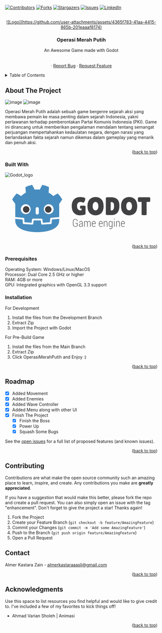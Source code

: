 <!-- Improved compatibility of back to top link: See: https://github.com/othneildrew/Best-README-Template/pull/73 -->
<a id="readme-top"></a>
<!--
*** Thanks for checking out the Best-README-Template. If you have a suggestion
*** that would make this better, please fork the repo and create a pull request
*** or simply open an issue with the tag "enhancement".
*** Don't forget to give the project a star!
*** Thanks again! Now go create something AMAZING! :D
-->



<!-- PROJECT SHIELDS -->
<!--
*** I'm using markdown "reference style" links for readability.
*** Reference links are enclosed in brackets [ ] instead of parentheses ( ).
*** See the bottom of this document for the declaration of the reference variables
*** for contributors-url, forks-url, etc. This is an optional, concise syntax you may use.
*** https://www.markdownguide.org/basic-syntax/#reference-style-links
-->
[![Contributors][contributors-shield]][contributors-url]
[![Forks][forks-shield]][forks-url]
[![Stargazers][stars-shield]][stars-url]
[![Issues][issues-shield]][issues-url]
[![LinkedIn][linkedin-shield]][linkedin-url]



<!-- PROJECT LOGO -->
<br />
<div align="center">
  <a href="https://github.com/AlmerKastaraZain/Wave-Survival-Game">
    ![Logo](https://github.com/user-attachments/assets/4365f783-41aa-4415-865b-201eaaaf8174)
  </a>

  <h3 align="center">Operasi Merah Putih</h3>

  <p align="center">
    An Awesome Game made with Godot
    <br />
    <br />
    <br />
    ·
    <a href="https://github.com/AlmerKastaraZain/Wave-Survival-Game/issues/new?labels=bug&template=bug-report---.md">Report Bug</a>
    ·
    <a href="https://github.com/AlmerKastaraZain/Wave-Survival-Game/issues/new?labels=enhancement&template=feature-request---.md">Request Feature</a>
  </p>
</div>



<!-- TABLE OF CONTENTS -->
<details>
  <summary>Table of Contents</summary>
  <ol>
    <li>
      <a href="#about-the-project">About The Project</a>
      <ul>
        <li><a href="#built-with">Built With</a></li>
      </ul>
    </li>
    <li>
      <ul>
        <li><a href="#prerequisites">Prerequisites</a></li>
        <li><a href="#installation">Installation</a></li>
      </ul>
    </li>
    <li><a href="#roadmap">Roadmap</a></li>
    <li><a href="#contributing">Contributing</a></li>
    <li><a href="#contact">Contact</a></li>
    <li><a href="#acknowledgments">Acknowledgments</a></li>
  </ol>
</details>



<!-- ABOUT THE PROJECT -->
## About The Project

![image](https://github.com/user-attachments/assets/3048eb4b-f531-4012-b0c8-dbbe48882492)
![image](https://github.com/user-attachments/assets/3b34da8c-1e20-43d8-985a-7e12cf24d839)

Operasi Merah Putih adalah sebuah game bergenre sejarah aksi yang membawa pemain ke masa penting dalam sejarah Indonesia, yakni perlawanan terhadap pemberontakan Partai Komunis Indonesia (PKI). Game ini dirancang untuk memberikan pengalaman mendalam tentang semangat perjuangan mempertahankan kedaulatan negara, dengan narasi yang berlandaskan fakta sejarah namun dikemas dalam gameplay yang menarik dan penuh aksi.

<p align="right">(<a href="#readme-top">back to top</a>)</p>



### Built With

![Godot_logo](https://github.com/user-attachments/assets/04fdd02d-47d6-4424-b0f4-411c861d38cb)<?xml version="1.0" encoding="UTF-8"?>
<svg width="1024" height="414" version="1.1" viewBox="0 0 960 388.1" xml:space="preserve" xmlns="http://www.w3.org/2000/svg" xmlns:cc="http://creativecommons.org/ns#" xmlns:dc="http://purl.org/dc/elements/1.1/" xmlns:rdf="http://www.w3.org/1999/02/22-rdf-syntax-ns#"><dc:format>image/svg+xml</dc:format><dc:type rdf:resource="http://purl.org/dc/dcmitype/StillImage"/><dc:title/></cc:Work></rdf:RDF></metadata><defs><clipPath id="vlpa"><path d="m0 595.3h841.9v-595.3h-841.9z"/></clipPath></defs><g transform="matrix(1.25 0 0 -1.25 -94.25 597.5)"><g clip-path="url(#vlpa)"><g transform="matrix(1.131 0 0 1.131 531.4 355.3)" style="stroke-width:.8841"><path d="m0 0c-3.611 0-6.636-1.659-9.09-4.967-2.441-3.311-3.668-7.958-3.668-13.94 0-5.993 1.166-10.58 3.503-13.78 2.333-3.207 5.398-4.804 9.2-4.804 3.8 0 6.887 1.617 9.258 4.862 2.371 3.233 3.559 7.861 3.559 13.89 0 6.02-1.227 10.65-3.673 13.89-2.443 3.232-5.473 4.849-9.089 4.849m-0.055-59.49c-10.57 0-19.2 3.46-25.86 10.38-6.655 6.925-9.984 17.03-9.984 30.31 0 13.29 3.367 23.36 10.1 30.21 6.736 6.844 15.43 10.27 26.08 10.27 10.65 0 19.25-3.363 25.79-10.11 6.555-6.733 9.827-16.94 9.827-30.59 0-13.66-3.348-23.82-10.05-30.49-6.702-6.654-15.33-9.981-25.91-9.981" style="fill:#414042"/></g><g transform="matrix(1.131 0 0 1.131 607.9 354.4)" style="stroke-width:.8841"><path d="m0 0v-33.77c0-1.577 0.116-2.571 0.342-2.988 0.224-0.415 0.903-0.623 2.029-0.623 4.144 0 7.283 1.548 9.429 4.634 2.151 3.083 3.215 8.216 3.215 15.4 0 7.192-1.113 11.88-3.325 14.06-2.223 2.183-5.744 3.285-10.56 3.285zm-21.68-52.39v67.74c0 1.883 0.468 3.369 1.413 4.471 0.939 1.085 2.161 1.636 3.671 1.636h18.85c11.96 0 21.05-3.018 27.26-9.04 6.215-6.02 9.322-15.5 9.322-28.45 0-27.7-11.82-41.55-35.46-41.55h-19.3c-3.836 0-5.759 1.727-5.759 5.192" style="fill:#414042"/></g><g transform="matrix(1.131 0 0 1.131 700.8 355.3)" style="stroke-width:.8841"><path d="m0 0c-3.612 0-6.645-1.659-9.095-4.967-2.44-3.311-3.662-7.958-3.662-13.94 0-5.993 1.169-10.58 3.499-13.78 2.33-3.207 5.398-4.804 9.2-4.804 3.801 0 6.89 1.617 9.258 4.862 2.372 3.233 3.56 7.861 3.56 13.89 0 6.02-1.225 10.65-3.671 13.89-2.447 3.232-5.473 4.849-9.089 4.849m-0.058-59.49c-10.58 0-19.19 3.46-25.85 10.38-6.663 6.925-9.993 17.03-9.993 30.31 0 13.29 3.367 23.36 10.1 30.21 6.741 6.844 15.43 10.27 26.09 10.27 10.65 0 19.25-3.363 25.8-10.11 6.55-6.733 9.822-16.94 9.822-30.59 0-13.66-3.349-23.82-10.05-30.49-6.699-6.654-15.34-9.981-25.91-9.981" style="fill:#414042"/></g><g transform="matrix(1.131 0 0 1.131 789 291.3)" style="stroke-width:.8841"><path d="m0 0c0-1.496-3.721-2.255-11.18-2.255-7.448 0-11.18 0.759-11.18 2.255v56.68h-13.54c-1.281 0-2.185 1.727-2.71 5.198-0.226 1.652-0.334 3.343-0.334 5.077 0 1.724 0.108 3.422 0.334 5.077 0.525 3.462 1.429 5.202 2.71 5.202h49.11c1.279 0 2.179-1.74 2.712-5.202 0.221-1.655 0.335-3.353 0.335-5.077 0-1.734-0.114-3.425-0.335-5.077-0.533-3.471-1.433-5.198-2.712-5.198h-13.21z" style="fill:#414042"/></g><g transform="matrix(1.131 0 0 1.131 468.3 336.7)" style="stroke-width:.8841"><path d="m0 0c-6.078 0.094-13.03-1.173-13.03-1.173v-11.86h6.995l-0.078-5.288c0-1.959-1.942-2.943-5.815-2.943-3.878 0-7.303 1.642-10.27 4.917-2.978 3.279-4.459 8.072-4.459 14.39 0 6.329 1.447 11 4.345 14.01 2.892 3.008 6.683 4.517 11.35 4.517 1.959 0 3.987-0.316 6.096-0.961 2.11-0.639 3.519-1.238 4.238-1.799 0.713-0.577 1.391-0.85 2.032-0.85 0.638 0 1.671 0.746 3.1 2.255 1.431 1.505 2.713 3.786 3.844 6.827 1.126 3.057 1.69 5.4 1.69 7.062 0 1.649-0.036 2.786-0.109 3.386-1.581 1.73-4.499 3.102-8.755 4.122-4.248 1.017-9.011 1.522-14.28 1.522-11.59 0-20.66-3.65-27.21-10.95-6.552-7.303-9.822-16.78-9.822-28.45 0-13.7 3.347-24.09 10.04-31.16 6.706-7.074 15.51-10.61 26.42-10.61 5.87 0 11.08 0.505 15.63 1.522 4.557 1.013 7.586 2.053 9.093 3.105l0.452 35.33c0 2.053-5.418 2.985-11.5 3.089" style="fill:#414042"/></g><g transform="matrix(1.131 0 0 1.131 441.3 235.8)" style="stroke-width:.8841"><path d="m0 0c-0.624-1.28-1.771-2.454-3.449-3.516-1.676-1.069-3.805-1.6-6.391-1.6-3.412 0-6.156 1.075-8.24 3.249-2.076 2.157-3.116 5.266-3.116 9.323v10.12c0 3.969 0.98 7.013 2.946 9.138 1.962 2.108 4.59 3.177 7.872 3.177 3.208 0 5.695-0.844 7.455-2.513 1.755-1.675 2.677-4.015 2.757-7.003l-0.044-0.133h-2.619c-0.094 2.29-0.759 4.057-2.01 5.305-1.244 1.238-3.095 1.864-5.539 1.864-2.473 0-4.432-0.837-5.866-2.516-1.43-1.675-2.143-4.103-2.143-7.293v-10.17c0-3.308 0.771-5.83 2.311-7.567 1.54-1.724 3.616-2.588 6.236-2.588 1.913 0 3.451 0.339 4.602 1.033 1.155 0.684 1.956 1.519 2.409 2.51v8.861h-7.06v2.463h9.889z" style="fill:#6d6e71"/></g><g transform="matrix(1.131 0 0 1.131 456 232.8)" style="stroke-width:.8841"><path d="m0 0c1.553 0 2.936 0.44 4.144 1.336 1.21 0.9 2.058 2.037 2.561 3.422v5.468h-4.492c-1.91 0-3.44-0.541-4.585-1.623-1.148-1.075-1.716-2.418-1.716-4.015 0-1.349 0.355-2.457 1.074-3.311 0.718-0.857 1.722-1.277 3.014-1.277m7.124-2.04c-0.14 0.876-0.249 1.587-0.318 2.144-0.067 0.567-0.101 1.131-0.101 1.704-0.767-1.254-1.757-2.294-2.98-3.109-1.221-0.821-2.579-1.228-4.075-1.228-2.092 0-3.701 0.648-4.84 1.946-1.132 1.303-1.704 3.059-1.704 5.276 0 2.343 0.823 4.223 2.473 5.618 1.649 1.395 3.89 2.092 6.709 2.092h4.417v3.106c0 1.786-0.456 3.193-1.351 4.21-0.914 1.004-2.17 1.512-3.791 1.512-1.508 0-2.752-0.479-3.728-1.45-0.973-0.965-1.456-2.144-1.456-3.549l-2.623 0.023-0.046 0.137c-0.074 1.906 0.647 3.591 2.168 5.084 1.515 1.489 3.459 2.229 5.825 2.229 2.338 0 4.22-0.711 5.657-2.128 1.429-1.431 2.146-3.471 2.146-6.124v-12.4c0-0.903 0.042-1.78 0.121-2.617 0.081-0.848 0.212-1.665 0.417-2.48z" style="fill:#6d6e71"/></g><g transform="matrix(1.131 0 0 1.131 476.7 259.1)" style="stroke-width:.8841"><path d="m0 0 0.24-3.923c0.664 1.404 1.554 2.486 2.657 3.255 1.107 0.759 2.41 1.138 3.906 1.138 1.527 0 2.814-0.444 3.852-1.343 1.039-0.896 1.805-2.252 2.292-4.074 0.623 1.682 1.505 3.011 2.65 3.973 1.145 0.964 2.534 1.444 4.143 1.444 2.217 0 3.937-0.897 5.156-2.692 1.224-1.799 1.834-4.559 1.834-8.288v-14.76h-2.823v14.81c0 3.1-0.429 5.283-1.263 6.538-0.839 1.257-2.042 1.89-3.598 1.89-1.637 0-2.915-0.691-3.834-2.096-0.914-1.405-1.478-3.161-1.683-5.282v-15.86h-2.809v14.8c0 3.027-0.424 5.194-1.292 6.488-0.864 1.294-2.066 1.936-3.609 1.936-1.475 0-2.668-0.45-3.562-1.342-0.9-0.897-1.54-2.125-1.928-3.683v-18.2h-2.806v25.28z" style="fill:#6d6e71"/></g><g transform="matrix(1.131 0 0 1.131 522.8 256.8)" style="stroke-width:.8841"><path d="m0 0c-1.758 0-3.202-0.802-4.334-2.402-1.133-1.606-1.718-3.585-1.765-5.944h11.66v1.082c0 2.086-0.489 3.823-1.469 5.201-0.986 1.379-2.347 2.063-4.092 2.063m0.397-23.76c-2.725 0-4.954 1.026-6.685 3.073-1.726 2.043-2.591 4.657-2.591 7.841v4.197c0 3.19 0.867 5.85 2.602 7.965 1.739 2.105 3.828 3.158 6.277 3.158 2.648 0 4.699-0.939 6.164-2.823 1.468-1.887 2.201-4.422 2.201-7.603v-2.773h-14.46v-2.102c0-2.447 0.586-4.484 1.752-6.11 1.168-1.63 2.755-2.438 4.744-2.438 1.382 0 2.585 0.244 3.588 0.724 1.003 0.491 1.863 1.179 2.578 2.082l1.149-1.988c-0.763-0.968-1.752-1.75-2.959-2.33-1.204-0.577-2.659-0.873-4.356-0.873" style="fill:#6d6e71"/></g><g transform="matrix(1.131 0 0 1.131 558.1 256.8)" style="stroke-width:.8841"><path d="m0 0c-1.763 0-3.21-0.802-4.341-2.402-1.126-1.606-1.712-3.585-1.763-5.944h11.66v1.082c0 2.086-0.488 3.823-1.474 5.201-0.981 1.379-2.341 2.063-4.085 2.063m0.394-23.76c-2.726 0-4.951 1.026-6.679 3.073-1.733 2.043-2.6 4.657-2.6 7.841v4.197c0 3.19 0.871 5.85 2.602 7.965 1.744 2.105 3.834 3.158 6.283 3.158 2.643 0 4.703-0.939 6.164-2.823 1.463-1.887 2.197-4.422 2.197-7.603v-2.773h-14.46v-2.102c0-2.447 0.587-4.484 1.76-6.11 1.162-1.63 2.742-2.438 4.738-2.438 1.387 0 2.585 0.244 3.585 0.724 1.007 0.491 1.866 1.179 2.589 2.082l1.141-1.988c-0.764-0.968-1.75-1.75-2.959-2.33-1.204-0.577-2.658-0.873-4.356-0.873" style="fill:#6d6e71"/></g><g transform="matrix(1.131 0 0 1.131 575.9 259.1)" style="stroke-width:.8841"><path d="m0 0 0.23-4.178c0.674 1.483 1.564 2.634 2.682 3.435 1.108 0.805 2.413 1.213 3.914 1.213 2.258 0 3.988-0.835 5.189-2.513 1.214-1.675 1.815-4.279 1.815-7.812v-15.42h-2.825v15.39c0 2.888-0.423 4.905-1.264 6.075-0.836 1.17-2.065 1.753-3.665 1.753-1.435 0-2.638-0.466-3.603-1.414-0.969-0.939-1.691-2.19-2.172-3.767v-18.04h-2.805v25.28z" style="fill:#6d6e71"/></g><g transform="matrix(1.131 0 0 1.131 600.9 242.3)" style="stroke-width:.8841"><path d="m0 0c0-2.565 0.486-4.605 1.472-6.123 0.974-1.532 2.457-2.288 4.436-2.288 1.356 0 2.498 0.361 3.435 1.101 0.934 0.74 1.672 1.77 2.218 3.077v12.52c-0.525 1.346-1.246 2.434-2.157 3.272-0.91 0.824-2.062 1.238-3.448 1.238-1.975 0-3.468-0.86-4.46-2.587-0.999-1.73-1.496-3.986-1.496-6.756zm-2.833 3.454c0 3.582 0.723 6.459 2.177 8.627 1.442 2.157 3.448 3.239 6.004 3.239 1.419 0 2.664-0.346 3.728-1.04 1.066-0.681 1.947-1.678 2.654-2.946l0.274 3.516h2.381v-25.3c0-3.239-0.751-5.749-2.26-7.525-1.511-1.769-3.657-2.665-6.428-2.665-0.996 0-2.067 0.156-3.212 0.459-1.147 0.303-2.162 0.701-3.052 1.2l0.776 2.463c0.759-0.492 1.608-0.873 2.548-1.141 0.932-0.277 1.895-0.41 2.894-0.41 2.009 0 3.498 0.645 4.46 1.932 0.966 1.304 1.45 3.19 1.45 5.687v3.057c-0.717-1.138-1.597-2.011-2.64-2.614-1.039-0.606-2.253-0.909-3.622-0.909-2.539 0-4.53 0.994-5.968 2.982-1.441 1.984-2.164 4.631-2.164 7.932z" style="fill:#6d6e71"/></g><path d="m627.8 230.5h-3.201v28.59h3.201zm0 36.73h-3.201v4.504h3.201z" style="fill:#6d6e71"/><g transform="matrix(1.131 0 0 1.131 638.2 259.1)" style="stroke-width:.8841"><path d="m0 0 0.23-4.178c0.676 1.483 1.562 2.634 2.678 3.435 1.115 0.805 2.422 1.213 3.916 1.213 2.258 0 3.995-0.835 5.199-2.513 1.211-1.675 1.807-4.279 1.807-7.812v-15.42h-2.825v15.39c0 2.888-0.422 4.905-1.261 6.075-0.843 1.17-2.063 1.753-3.668 1.753-1.434 0-2.635-0.466-3.599-1.414-0.967-0.939-1.692-2.19-2.171-3.767v-18.04h-2.809v25.28z" style="fill:#6d6e71"/></g><g transform="matrix(1.131 0 0 1.131 669.7 256.8)" style="stroke-width:.8841"><path d="m0 0c-1.763 0-3.208-0.802-4.334-2.402-1.129-1.606-1.718-3.585-1.768-5.944h11.66v1.082c0 2.086-0.486 3.823-1.47 5.201-0.981 1.379-2.343 2.063-4.09 2.063m0.401-23.76c-2.733 0-4.958 1.026-6.681 3.073-1.73 2.043-2.595 4.657-2.595 7.841v4.197c0 3.19 0.865 5.85 2.6 7.965 1.739 2.105 3.831 3.158 6.275 3.158 2.646 0 4.706-0.939 6.172-2.823 1.462-1.887 2.195-4.422 2.195-7.603v-2.773h-14.47v-2.102c0-2.447 0.59-4.484 1.757-6.11 1.166-1.63 2.748-2.438 4.746-2.438 1.382 0 2.579 0.244 3.578 0.724 1.012 0.491 1.869 1.179 2.591 2.082l1.147-1.988c-0.769-0.968-1.755-1.75-2.962-2.33-1.203-0.577-2.658-0.873-4.354-0.873" style="fill:#6d6e71"/></g><g transform="matrix(1.131 0 0 1.131 348.1 279.3)" style="stroke-width:.8841"><path d="m0 0s-0.325 1.994-0.515 1.976l-36.18-3.491c-2.879-0.278-5.115-2.574-5.317-5.459l-0.994-14.25-27.99-1.997-1.904 12.91c-0.424 2.872-2.932 5.037-5.835 5.037h-38.19c-2.902 0-5.41-2.165-5.834-5.037l-1.905-12.91-27.99 1.997-0.994 14.25c-0.202 2.886-2.438 5.182-5.317 5.46l-36.2 3.49c-0.187 0.018-0.324-1.978-0.511-1.978l-0.049-7.83 30.66-4.944 1.004-14.37c0.203-2.91 2.551-5.263 5.463-5.472l38.55-2.75c0.146-0.01 0.29-0.016 0.434-0.016 2.897 0 5.401 2.166 5.825 5.038l1.959 13.29h28l1.959-13.29c0.423-2.871 2.93-5.037 5.831-5.037 0.142 0 0.284 5e-3 0.423 0.015l38.56 2.75c2.911 0.209 5.26 2.562 5.463 5.472l1.003 14.37 30.64 4.966z" style="fill:#fff"/></g><g transform="matrix(1.131 0 0 1.131 126.8 346)" style="stroke-width:.8841"><path d="m0 0v-59.04c0.108-1e-3 0.216-5e-3 0.323-0.015l36.2-3.49c1.896-0.183 3.382-1.709 3.514-3.609l1.116-15.98 31.57-2.253 2.175 14.75c0.282 1.912 1.922 3.329 3.856 3.329h38.19c1.933 0 3.573-1.417 3.855-3.329l2.175-14.75 31.58 2.253 1.115 15.98c0.133 1.9 1.618 3.425 3.514 3.609l36.18 3.49c0.107 0.01 0.214 0.014 0.322 0.015v4.711l0.015 5e-3v54.32h0.134c4.795 6.12 9.232 12.57 13.49 19.45-5.651 9.62-12.58 18.22-19.98 26.18-6.864-3.455-13.53-7.369-19.83-11.53-3.151 3.132-6.7 5.694-10.19 8.372-3.425 2.751-7.285 4.768-10.95 7.118 1.09 8.117 1.629 16.11 1.846 24.45-9.446 4.754-19.52 7.906-29.71 10.17-4.068-6.837-7.788-14.24-11.03-21.48-3.842 0.642-7.702 0.88-11.57 0.926v6e-3c-0.027 0-0.052-6e-3 -0.075-6e-3 -0.024 0-0.049 6e-3 -0.073 6e-3v-6e-3c-3.872-0.046-7.729-0.284-11.57-0.926-3.238 7.238-6.956 14.64-11.03 21.48-10.18-2.264-20.26-5.416-29.7-10.17 0.216-8.34 0.755-16.33 1.848-24.45-3.668-2.35-7.523-4.367-10.95-7.118-3.481-2.678-7.036-5.24-10.19-8.372-6.297 4.165-12.96 8.079-19.83 11.53-7.401-7.965-14.32-16.56-19.97-26.18 4.253-6.88 8.693-13.33 13.49-19.45z" style="fill:#478cbf"/></g><g transform="matrix(1.131 0 0 1.131 311.4 266.9)" style="stroke-width:.8841"><path d="m0 0-1.121-16.06c-0.135-1.936-1.675-3.477-3.611-3.616l-38.56-2.751c-0.094-7e-3 -0.188-0.01-0.281-0.01-1.916 0-3.569 1.406-3.852 3.33l-2.211 14.99h-31.46l-2.211-14.99c-0.297-2.018-2.101-3.469-4.133-3.32l-38.56 2.751c-1.936 0.139-3.476 1.68-3.611 3.616l-1.121 16.06-32.55 3.138c0.015-3.498 0.06-7.33 0.06-8.093 0-34.37 43.6-50.9 97.78-51.09h0.133c54.18 0.19 97.77 16.71 97.77 51.09 0 0.777 0.047 4.593 0.063 8.093z" style="fill:#478cbf"/></g><g transform="matrix(1.131 0 0 1.131 204.1 318.9)" style="stroke-width:.8841"><path d="m0 0c0-12.05-9.765-21.82-21.81-21.82-12.04 0-21.81 9.763-21.81 21.82 0 12.04 9.768 21.8 21.81 21.8 12.05 0 21.81-9.758 21.81-21.8" style="fill:#fff"/></g><g transform="matrix(1.131 0 0 1.131 198.2 317.5)" style="stroke-width:.8841"><path d="m0 0c0-7.994-6.479-14.47-14.48-14.47-7.996 0-14.48 6.479-14.48 14.47s6.483 14.48 14.48 14.48c8 0 14.48-6.485 14.48-14.48" style="fill:#414042"/></g><g transform="matrix(1.131 0 0 1.131 237.5 292)" style="stroke-width:.8841"><path d="m0 0c-3.878 0-7.021 2.858-7.021 6.381v20.08c0 3.52 3.143 6.381 7.021 6.381s7.028-2.861 7.028-6.381v-20.08c0-3.523-3.15-6.381-7.028-6.381" style="fill:#fff"/></g><g transform="matrix(1.131 0 0 1.131 270.8 318.9)" style="stroke-width:.8841"><path d="m0 0c0-12.05 9.765-21.82 21.82-21.82 12.04 0 21.81 9.763 21.81 21.82 0 12.04-9.767 21.8-21.81 21.8-12.05 0-21.82-9.758-21.82-21.8" style="fill:#fff"/></g><g transform="matrix(1.131 0 0 1.131 276.8 317.5)" style="stroke-width:.8841"><path d="m0 0c0-7.994 6.477-14.47 14.47-14.47 8.002 0 14.48 6.479 14.48 14.47s-6.477 14.48-14.48 14.48c-7.994 0-14.47-6.485-14.47-14.48" style="fill:#414042"/></g></g></g></svg>


<p align="right">(<a href="#readme-top">back to top</a>)</p>

### Prerequisites
Operating System: Windows/Linux/MacOS <br />
Processor: Dual Core 2.5 GHz or higher <br />
RAM: 4GB or more <br />
GPU: Integrated graphics with OpenGL 3.3 support <br />
  

### Installation
For Development
1. Install the files from the Development Branch
2. Extract Zip
3. Import the Project with Godot

For Pre-Build Game
1. Install the files from the Main Branch
2. Extract Zip
3. Click OperasiMerahPutih and Enjoy :)
   
<p align="right">(<a href="#readme-top">back to top</a>)</p>

<!-- ROADMAP -->
## Roadmap

- [x] Added Movement
- [x] Added Enemies
- [x] Added Wave Controller
- [x] Added Menu along with other UI
- [x] Finish The Project
    - [x] Finish the Boss
    - [x] Power Up
    - [x] Squash Some Bugs

See the [open issues](https://github.com/AlmerKastaraZain/Wave-Survival-Game/issues) for a full list of proposed features (and known issues).

<p align="right">(<a href="#readme-top">back to top</a>)</p>



<!-- CONTRIBUTING -->
## Contributing

Contributions are what make the open source community such an amazing place to learn, inspire, and create. Any contributions you make are **greatly appreciated**.

If you have a suggestion that would make this better, please fork the repo and create a pull request. You can also simply open an issue with the tag "enhancement".
Don't forget to give the project a star! Thanks again!

1. Fork the Project
2. Create your Feature Branch (`git checkout -b feature/AmazingFeature`)
3. Commit your Changes (`git commit -m 'Add some AmazingFeature'`)
4. Push to the Branch (`git push origin feature/AmazingFeature`)
5. Open a Pull Request

<!-- CONTACT -->
## Contact

Almer Kastara Zain - almerkastaraaasli@gmail.com

<p align="right">(<a href="#readme-top">back to top</a>)</p>



<!-- ACKNOWLEDGMENTS -->
## Acknowledgments

Use this space to list resources you find helpful and would like to give credit to. I've included a few of my favorites to kick things off!

* Ahmad Varian Sholeh | Animasi

<p align="right">(<a href="#readme-top">back to top</a>)</p>



<!-- MARKDOWN LINKS & IMAGES -->
<!-- https://www.markdownguide.org/basic-syntax/#reference-style-links -->
[contributors-shield]: https://img.shields.io/github/contributors/othneildrew/Best-README-Template.svg?style=for-the-badge
[contributors-url]: https://github.com/AlmerKastaraZain/Wave-Survival-Game/contributors
[forks-shield]: https://img.shields.io/github/forks/othneildrew/Best-README-Template.svg?style=for-the-badge
[forks-url]: https://github.com/AlmerKastaraZain/Wave-Survival-Game/network/members
[stars-shield]: https://img.shields.io/github/stars/othneildrew/Best-README-Template.svg?style=for-the-badge
[stars-url]: https://github.com/AlmerKastaraZain/Wave-Survival-Game/stargazers
[issues-shield]: https://img.shields.io/github/issues/othneildrew/Best-README-Template.svg?style=for-the-badge
[issues-url]: https://github.com/AlmerKastaraZain/Wave-Survival-Game/issues
[linkedin-shield]: https://img.shields.io/badge/-LinkedIn-black.svg?style=for-the-badge&logo=linkedin&colorB=555
[linkedin-url]: https://www.linkedin.com/in/almer-kastara-zain-5b5704333/
[product-screenshot]: images/screenshot.png
